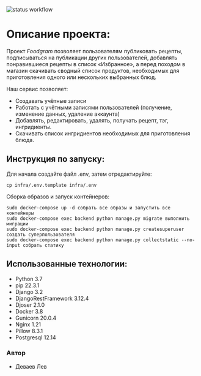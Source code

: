 ![status workflow](https://github.com/Exxxxpo/foodgram-project-react/actions/workflows/foodgram_workflow.yml/badge.svg)

# Описание проекта:

Проект *Foodgram* позволяет пользователям публиковать рецепты, подписываться
на публикации других пользователей, добавлять понравившиеся рецепты в список
«Избранное», а перед походом в магазин скачивать сводный список продуктов,
необходимых для приготовления одного или нескольких выбранных блюд.

Наш сервис позволяет:

* Создавать учётные записи
* Работать с учётными записями пользователей (получение, изменение данных, удаление аккаунта)
* Добавлять, редактировать, удалять, получать рецепт, тэг, ингридиенты.
* Скачивать список ингридиентов необходимых для приготовления блюда.

## Инструкция по запуску:
Для начала создайте файл .env, затем отредактируйте:
```
cp infra/.env.template infra/.env
```
Сборка образов и запуск контейнеров:
```
sudo docker-compose up -d собрать все образы и запустить все контейнеры
sudo docker-compose exec backend python manage.py migrate выполнить миграции
sudo docker-compose exec backend python manage.py createsuperuser создать суперпользователя
sudo docker-compose exec backend python manage.py collectstatic --no-input собрать статику
```

## Использованные технологии:

* Python 3.7
* pip 22.3.1
* Django 3.2
* DjangoRestFramework 3.12.4
* Djoser 2.1.0
* Docker 3.8
* Gunicorn 20.0.4
* Nginx 1.21
* Pillow 8.3.1
* Postgresql 12.14

### Автор

- Деваев Лев
